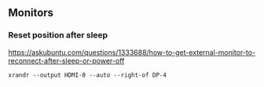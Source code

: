 ## Monitors

### Reset position after sleep

https://askubuntu.com/questions/1333688/how-to-get-external-monitor-to-reconnect-after-sleep-or-power-off


```
xrandr --output HDMI-0 --auto --right-of DP-4
```